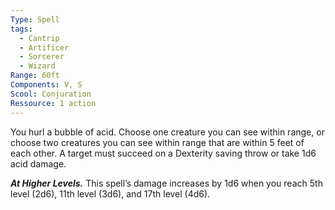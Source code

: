 ```yaml
---
Type: Spell
tags:
  - Cantrip
  - Artificer
  - Sorcerer
  - Wizard
Range: 60ft
Components: V, S
Scool: Conjuration
Ressource: 1 action
---
```

You hurl a bubble of acid. Choose one creature you can see within range, or choose two creatures you can see within range that are within 5 feet of each other. A target must succeed on a Dexterity saving throw or take 1d6 acid damage.

**_At Higher Levels._** This spell’s damage increases by 1d6 when you reach 5th level (2d6), 11th level (3d6), and 17th level (4d6).